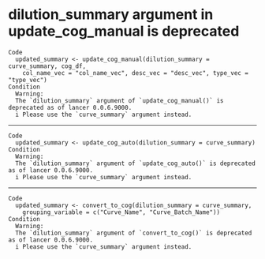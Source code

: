 # dilution_summary argument in update_cog_manual is deprecated

    Code
      updated_summary <- update_cog_manual(dilution_summary = curve_summary, cog_df,
        col_name_vec = "col_name_vec", desc_vec = "desc_vec", type_vec = "type_vec")
    Condition
      Warning:
      The `dilution_summary` argument of `update_cog_manual()` is deprecated as of lancer 0.0.6.9000.
      i Please use the `curve_summary` argument instead.

---

    Code
      updated_summary <- update_cog_auto(dilution_summary = curve_summary)
    Condition
      Warning:
      The `dilution_summary` argument of `update_cog_auto()` is deprecated as of lancer 0.0.6.9000.
      i Please use the `curve_summary` argument instead.

---

    Code
      updated_summary <- convert_to_cog(dilution_summary = curve_summary,
        grouping_variable = c("Curve_Name", "Curve_Batch_Name"))
    Condition
      Warning:
      The `dilution_summary` argument of `convert_to_cog()` is deprecated as of lancer 0.0.6.9000.
      i Please use the `curve_summary` argument instead.

